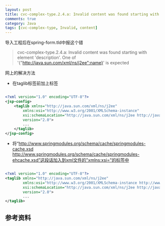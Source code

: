 ```yaml
---
layout: post
title: cvc-complex-type.2.4.a: Invalid content was found starting with element 'description'
comments: true
category: Java
tags: [cvc-complex-type, Invalid, content]
---
```


导入工程后在spring-form.tld中报这个错

> cvc-complex-type.2.4.a: Invalid content was found starting with element 'description'. One of '{"http://java.sun.com/xml/ns/j2ee":name}' is expected

网上的解决方法

*    在taglib标签前加上<jsp-config></jsp-config>标签

```xml

<?xml version="1.0" encoding="UTF-8"?>
<jsp-config>
    <taglib xmlns="http://java.sun.com/xml/ns/j2ee" 
        xmlns:xsi="http://www.w3.org/2001/XMLSchema-instance" 
        xsi:schemaLocation="http://java.sun.com/xml/ns/j2ee http://java.sun.com/xml/ns/j2ee/web-jsptaglibrary_2_0.xsd" 
        version="2.0">  
        ...
    </taglib>
</jsp-config>

```

*    将“http://www.springmodules.org/schema/cache/springmodules-cache.xsd http://www.springmodules.org/schema/cache/springmodules-ehcache.xsd”这段话加入到xml文件的"xmlns:xsi="的标签中

```xml

<?xml version="1.0" encoding="UTF-8"?>
<taglib xmlns="http://java.sun.com/xml/ns/j2ee" 
        xmlns:xsi="http://www.w3.org/2001/XMLSchema-instance http://www.springmodules.org/schema/cache/springmodules-cache.xsd http://www.springmodules.org/schema/cache/springmodules-ehcache.xsd" 
        xsi:schemaLocation="http://java.sun.com/xml/ns/j2ee http://java.sun.com/xml/ns/j2ee/web-jsptaglibrary_2_0.xsd" 
        version="2.0">
        ...
</taglib>

```

## 参考资料

